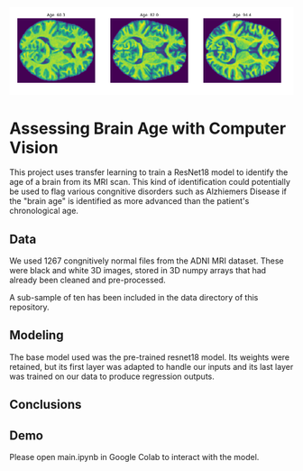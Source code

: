<p align="center">
  <img src="https://github.com/MRWilliamsGit/BrainAgingComputerVision/blob/main/3ages.png" />
</p>

# Assessing Brain Age with Computer Vision

This project uses transfer learning to train a ResNet18 model to identify the age of a brain from its MRI scan. This kind of identification could potentially be used to flag various congnitive disorders such as Alzhiemers Disease if the "brain age" is identified as more advanced than the patient's chronological age.

## Data

We used 1267 congnitively normal files from the ADNI MRI dataset. These were black and white 3D images, stored in 3D numpy arrays that had already been cleaned and pre-processed. 

A sub-sample of ten has been included in the data directory of this repository.

## Modeling

The base model used was the pre-trained resnet18 model. Its weights were retained, but its first layer was adapted to handle our inputs and its last layer was trained on our data to produce regression outputs.

## Conclusions

## Demo

Please open main.ipynb in Google Colab to interact with the model.

